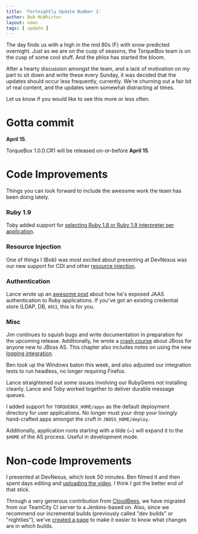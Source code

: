```yaml
---
title: 'Fortnightly Update Number 1'
author: Bob McWhirter
layout: news
tags: [ update ]
---
```


[ruby19]: /news/2011/03/30/ruby-19/
[devnexus]: /news/2011/03/29/devnexus-preso/
[resource injection]: /news/2011/03/28/java-resource-injection-for-torquebox/
[auth]: /news/2011/03/25/introducing-authentication/
[crash course]: /documentation/DEV/jboss.html
[logging integration]: /documentation/DEV/jboss.html#d0e414
[CloudBees]: http://cloudbees.com/
[builds]: /builds/

The day finds us with a high in the mid 80s (F) with snow predicted overnight.  Just as we
are on the cusp of seasons, the TorqueBox team is on the cusp of some cool stuff.  And
the phlox has started the bloom.

After a hearty discussion amongst the team, and a lack of motivation on my part to sit down
and write these every Sunday, it was decided that the updates should occur less frequently,
currently.  We're churning out a fair bit of real content, and the updates seem somewhat distracting
at times.

Let us know if you would like to see this more or less often.

# Gotta commit

**April 15**.  

TorqueBox 1.0.0.CR1 will be released on-or-before **April 15**.

# Code Improvements

Things you can look forward to include the awesome work the team has
been doing lately.

### Ruby 1.9

Toby added support for [selecting Ruby 1.8 or Ruby 1.9 interpreter
per application][ruby19].

### Resource Injection

One of things I (Bob) was most excited about presenting at DevNexus was
our new support for CDI and other [resource injection].

### Authentication

Lance wrote up an [awesome post][auth] about how he's exposed JAAS
authentication to Ruby applications.  If you've got an existing
credential store (LDAP, DB, etc), this is for you.

### Misc

Jim continues to squish bugs and write documentation in preparation
for the upcoming release. Additionally, he wrote a [crash course]
about JBoss for anyone new to JBoss AS.  This chapter also includes
notes on using the new [logging integration].

Ben took up the Windows baton this week,
and also adjusted our integration tests to run headless, no longer
requiring Firefox. 

Lance straightened out some issues involving our RubyGems not installing
cleanly.  Lance and Toby worked together to deliver durable message queues.

I added support for `TORQUEBOX_HOME/apps` as the default deployment
directory for user applications.  No longer must your drop your lovingly
hand-crafted apps amongst the cruft in `JBOSS_HOME/deploy`.  

Additionally, application roots starting with a tilde (~) will expand
it to the `$HOME` of the AS process.  Useful in development mode.

# Non-code Improvements

I presented at DevNexus, which took 50 minutes.  Ben filmed it
and then spent days editing and [uploading the video][devnexus].  I 
think I got the better end of that stick.

Through a very generous contribution from [CloudBees], we have migrated
from our TeamCity CI server to a Jenkins-based on.  Also, since we recommend
our incremental builds (previously called "dev builds" or "nightlies"), 
we've [created a page][builds] to make it easier to know what changes are in which
builds.

